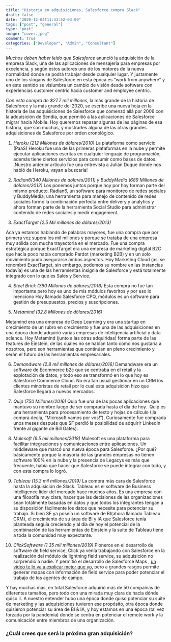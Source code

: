```yaml
---
title: "Historia en adquisiciones, Salesforce compra Slack"
draft: false
date: "2020-12-04T11:43:52-03:00"
tags: ["post", "general"]
type: "post"
image: "cover.jpeg"
comment: true
categories: ["Developer", "Admin", "Consultant"]
---
```


_Muchos deben haber leído que Salesforce_ anunció la adquisición de la empresa Slack, una de las aplicaciones de mensajería para empresas por excelencia, y según estos autores uno de los motores de la nueva normalidad donde se podrá trabajar desde cualquier lugar.
Y justamente uno de los slogans de Salesforce en esta época es “work from anywhere” y en este sentido se vislumbra un cambio de visión desde software con experiencias customer centric hacia customer and employee centric.

_Con esta compra de $27.7 mil millones_, la más grande de la historia de Salesforce y la más grande del 2020, se escribe una nueva hoja en la historia de las adquisiciones de Salesforce que comenzó allá por 2006 con la adquisición de Sendia, que permitió a las aplicaciones de Salesforce migrar hacia Mobile.
Hoy queremos repasar algunas de las páginas de esa historia, que son muchas, y mostrarles alguna de las otras grandes adquisiciones de Salesforce por orden cronológico.

1. _Heroku (212 Millones de dólares/2010)_
   La plataforma como servicio (PaaS) Heroku fue una de las primeras plataformas en la nube y permite ejecutar aplicaciones escritas en cualquier lenguaje de programación, además tiene ciertos servicios para consumir como bases de datos. ¡Nuestro anterior artículo fue una entrevista a Julián Duque donde nos habló de Heroku, vayan a buscarla!

2. _Radian6(340 Millones de dólares/2011) y BuddyMedia (689 Millones de dólares/2012)_
   Los ponemos juntos porque hoy por hoy forman parte del mismo producto.
   Radian6, un software para monitoreo de redes sociales y BuddyMedia, una herramienta para manejo de contenido de redes sociales formó la combinación perfecta entre delivery y analytics y ahora forman parte de la herramienta Social Studio para administrar contenido de redes sociales y medir engagement.

3. _ExactTarget (2.5 Mil millones de dólares/2013)_

Acá ya estamos hablando de palabras mayores, fue una compra que por primera vez supera los mil millones y porque se trataba de una empresa muy sólida con mucha trayectoria en el mercado.
Fue una compra estratégica porque ExactTarget era una empresa de marketing digital B2C que hacía poco había comprado Pardot (marketing B2B) y en un solo movimiento pudo asegurarse ambos aspectos.
Hoy Marketing Cloud (así se renombró ExactTarget, sin embargo, podemos su nombre en las instancias todavía) es una de las herramientas insignia de Salesforce y está totalmente integrado con lo que es Sales y Service.

4. _Steel Brick (360 Millones de dólares/2016)_
   Esta compra no fue tan importante pero hoy es uno de mis módulos favoritos y por eso lo menciono
   Hoy llamado Salesforce CPQ, módulos es un software para gestión de presupuestos, precios y suscripciones.

5. _Metamind (32.8 Millones de dólares/2016)_

Metamind era una empresa de Deep Learning y era una startup en crecimiento de un rubro en crecimiento y fue una de las adquisiciones en una época donde adquirió varias empresas de inteligencia artificial y data science.
Hoy Metamind (junto a las otras adquiridas) forma parte de las features de Einstein, de las cuales no se hablan tanto como nos gustaría a nosotros, pero son herramientas que continúan en pleno crecimiento y serán el futuro de las herramientas empresariales.

6. _Demandware (2.8 mil millones de dólares/2016)_
   Demandware era un software de Ecommerce b2c que se centraba en el retail y la explotación de datos, y todo eso se transformó en lo que hoy es Salesforce Commerce Cloud.
   No era tan usual gestionar en un CRM los clientes minoristas de retail por lo cual esta adquisición hizo que Salesforce llegará a nuevos mercados.

7. _Quip (750 Millones/2016)_
   Quip fue una de las pocas aplicaciones que mantuvo su nombre luego de ser comprada hasta el día de hoy.
    Quip es una herramienta para procesamiento de texto y hojas de cálculo (¡la compra decía, “Microsoft vamos por vos!”). Curiosamente fue comprada unos meses después que SF perdió la posibilidad de adquirir LinkedIn frente al gigante de Bill Gates).

8. _Mulesoft (6.5 mil millones/2018)_
   Mulesoft es una plataforma para facilitar integraciones y comunicaciones entre aplicaciones. Un middleware que marcó una nueva época para Salesforce. ¿Por qué? básicamente porque la mayoría de las grandes empresas no tienen software 100% en la nube y la presencia de Legacys es más que frecuente, había que hacer que Salesforce se puede integrar con todo, y con esta compra lo logró.

9. _Tableau (15.3 mil millones/2019)_
   La compra más cara de Salesforce hasta la adquisición de Slack.
   Tableau es el software de Business Intelligence líder del mercado hace muchos años. Es una empresa con una filosofía muy clara, hacer que las decisiones de las organizaciones sean totalmente basadas en datos y que todos los integrantes tengan a su disposición fácilmente los datos que necesite para potenciar su trabajo.
   Si bien SF ya poseía un software de BI(ahora llamado Tableau CRM), el crecimiento de su área de BI y IA que Salesforce tenía planteada seguía creciendo y al día de hoy el potencial de la combinación de las herramientas de Einstein y la suite de Tableau tiene a toda la comunidad muy expectante.

10. _ClickSoftware (1.35 mil millones/2019)_
    Pioneros en el desarrollo de software de field service, Click ya venía trabajando con Salesforce en la realización del módulo de lightning field service, su adquisición no sorprendió a nadie. Y permitió el desarrollo de Salesforce Maps , [un video te lo va a explicar mejor que yo](https://partners.salesforce.com/s/education/general/Maps_Education_new#:~:text=Salesforce%20Maps%20offers%20the%20industry's,leverage%20mapping%20and%20optimization%20technologies.&text=Built%20for%20global%20enterprise%2Dlevel,execution%20and%20visualization%20of%20results.), pero a grandes rasgos permite generar mapas con información de field service para poder potenciar el trabajo de los agentes de campo.

Y hay muchas más, en total Salesforce adquirió más de 50 compañías de diferentes tamaños, pero todo con una mirada muy clara de hacia dónde quiso ir.
A nuestro entender hubo una época donde quiso potenciar su suite de marketing y las adquisiciones tuvieron ese propósito, otra época donde quisieron potenciar su área de BI & IA, y hoy estamos en una época (tal vez forzada por la pandemia) donde se centra en potenciar el remote work y la comunicación entre miembros de una organización.

### ¿Cuál crees que será la próxima gran adquisición?
